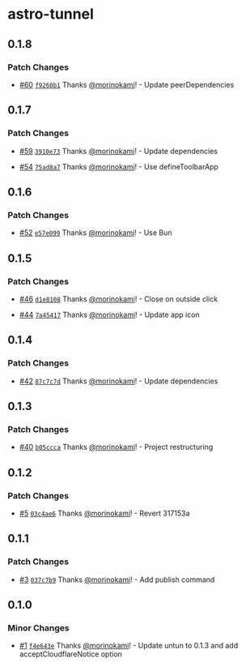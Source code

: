 # astro-tunnel

## 0.1.8

### Patch Changes

- [#60](https://github.com/morinokami/astro-tunnel/pull/60) [`f9260b1`](https://github.com/morinokami/astro-tunnel/commit/f9260b131a3e7b365a114fe68302dce80fb756fc) Thanks [@morinokami](https://github.com/morinokami)! - Update peerDependencies

## 0.1.7

### Patch Changes

- [#59](https://github.com/morinokami/astro-tunnel/pull/59) [`3910e73`](https://github.com/morinokami/astro-tunnel/commit/3910e73857da276dbb054644b57bf670eac4b8d2) Thanks [@morinokami](https://github.com/morinokami)! - Update dependencies

- [#54](https://github.com/morinokami/astro-tunnel/pull/54) [`75ad8a7`](https://github.com/morinokami/astro-tunnel/commit/75ad8a711a2e02023fa3a23a825aa79a08d52ab8) Thanks [@morinokami](https://github.com/morinokami)! - Use defineToolbarApp

## 0.1.6

### Patch Changes

- [#52](https://github.com/morinokami/astro-tunnel/pull/52) [`e57e099`](https://github.com/morinokami/astro-tunnel/commit/e57e099a75521f4b99bbdf22b4b0e847e1d4ba6c) Thanks [@morinokami](https://github.com/morinokami)! - Use Bun

## 0.1.5

### Patch Changes

- [#46](https://github.com/morinokami/astro-tunnel/pull/46) [`d1e8108`](https://github.com/morinokami/astro-tunnel/commit/d1e81086aa83af28c2bf5956a42bf8f51531e027) Thanks [@morinokami](https://github.com/morinokami)! - Close on outside click

- [#44](https://github.com/morinokami/astro-tunnel/pull/44) [`7a45417`](https://github.com/morinokami/astro-tunnel/commit/7a45417d6505ce02656fdce4bc6a3e75ba7c0329) Thanks [@morinokami](https://github.com/morinokami)! - Update app icon

## 0.1.4

### Patch Changes

- [#42](https://github.com/morinokami/astro-tunnel/pull/42) [`87c7c7d`](https://github.com/morinokami/astro-tunnel/commit/87c7c7d89d4b7ee08c9dfe2ab7cac8ef5057fa12) Thanks [@morinokami](https://github.com/morinokami)! - Update dependencies

## 0.1.3

### Patch Changes

- [#40](https://github.com/morinokami/astro-tunnel/pull/40) [`b05ccca`](https://github.com/morinokami/astro-tunnel/commit/b05ccca8d413062a73821bd119462f06a9898549) Thanks [@morinokami](https://github.com/morinokami)! - Project restructuring

## 0.1.2

### Patch Changes

- [#5](https://github.com/morinokami/astro-tunnel/pull/5) [`03c4ae6`](https://github.com/morinokami/astro-tunnel/commit/03c4ae6a05dedf65aa182103f2914aa50ede1b63) Thanks [@morinokami](https://github.com/morinokami)! - Revert 317153a

## 0.1.1

### Patch Changes

- [#3](https://github.com/morinokami/astro-tunnel/pull/3) [`037c7b9`](https://github.com/morinokami/astro-tunnel/commit/037c7b9c106224d692e1619a0177d0b07a58474a) Thanks [@morinokami](https://github.com/morinokami)! - Add publish command

## 0.1.0

### Minor Changes

- [#1](https://github.com/morinokami/astro-tunnel/pull/1) [`f4e643e`](https://github.com/morinokami/astro-tunnel/commit/f4e643e26ba4b79fc6a5e4b1f9a3e437d8d297dc) Thanks [@morinokami](https://github.com/morinokami)! - Update untun to 0.1.3 and add acceptCloudflareNotice option
